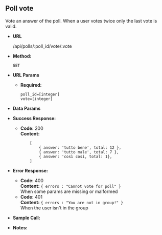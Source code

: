 **Poll vote**
----
  Vote an answer of the poll. When a user votes twice only the last vote is valid.
* **URL**

  /api/polls/:poll_id/vote/:vote

* **Method:**

  `GET` 
  
*  **URL Params**
    
   * **Required:**
 
        `poll_id=[integer]`<br/>
        `vote=[integer]`   


* **Data Params**

  
* **Success Response:**
  
  * **Code:** 200 <br />
    **Content:** 
    <br/>
    ```
        [
            { answer: 'tutto bene', total: 12 },
            { answer: 'tutto male', total: 7 },
            { answer: 'così così, total: 1},
        ]
    ```
    
* **Error Response:**

  * **Code:** 400 <br />
    **Content:** `{ errors : "Cannot vote for poll" }`<br/>
    When some params are missing or malformed
  * **Code:** 401 <br />
    **Content:** `{ errors : "You are not in group!" }`<br/>
    When the user isn't in the group


* **Sample Call:**

* **Notes:**
